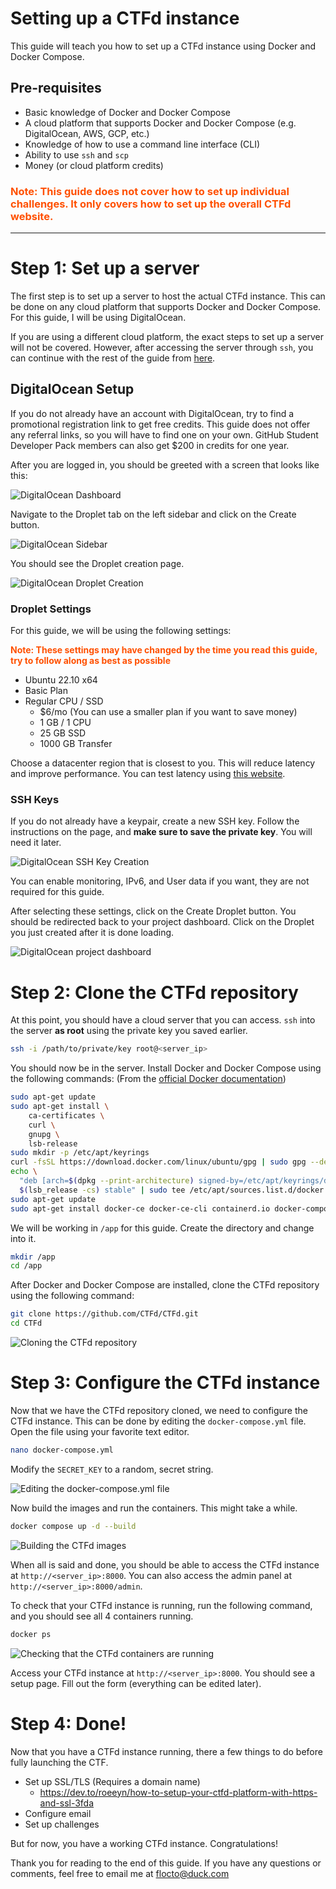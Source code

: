 # Setting up a CTFd instance
This guide will teach you how to set up a CTFd instance using Docker and Docker Compose.

## Pre-requisites
- Basic knowledge of Docker and Docker Compose
- A cloud platform that supports Docker and Docker Compose (e.g. DigitalOcean, AWS, GCP, etc.)
- Knowledge of how to use a command line interface (CLI)
- Ability to use `ssh` and `scp` 
- Money (or cloud platform credits)

### **<span style="color:#ff5000"> Note: This guide does not cover how to set up individual challenges. It only covers how to set up the overall CTFd website.</span>**

---

# Step 1: Set up a server
The first step is to set up a server to host the actual CTFd instance. This can be done on any cloud platform that supports Docker and Docker Compose. For this guide, I will be using DigitalOcean. 

If you are using a different cloud platform, the exact steps to set up a server will not be covered. However, after accessing the server through `ssh`, you can continue with the rest of the guide from [here](#step-2-clone-the-ctfd-repository).

## DigitalOcean Setup
If you do not already have an account with DigitalOcean, try to find a promotional registration link to get free credits. This guide does not offer any referral links, so you will have to find one on your own. GitHub Student Developer Pack members can also get $200 in credits for one year.

After you are logged in, you should be greeted with a screen that looks like this:

![DigitalOcean Dashboard](img/do_homepage.png)

Navigate to the Droplet tab on the left sidebar and click on the Create button.

![DigitalOcean Sidebar](img/do_sidebar.png)

You should see the Droplet creation page.

![DigitalOcean Droplet Creation](img/do_create_droplet.png)

### Droplet Settings
For this guide, we will be using the following settings:

**<span style="color:#ff5000"> Note: These settings may have changed by the time you read this guide, try to follow along as best as possible</span>**
- Ubuntu 22.10 x64
- Basic Plan
- Regular CPU / SSD
  - $6/mo (You can use a smaller plan if you want to save money)
  - 1 GB / 1 CPU
  - 25 GB SSD
  - 1000 GB Transfer
  
Choose a datacenter region that is closest to you. This will reduce latency and improve performance. You can test latency using [this website](https://cloudpingtest.com/digital_ocean).

### SSH Keys
If you do not already have a keypair, create a new SSH key. Follow the instructions on the page, and **make sure to save the private key**. You will need it later.

![DigitalOcean SSH Key Creation](img/do_sshkey.png)

You can enable monitoring, IPv6, and User data if you want, they are not required for this guide.

After selecting these settings, click on the Create Droplet button. You should be redirected back to your project dashboard. Click on the Droplet you just created after it is done loading.

![DigitalOcean project dashboard](img/do_projectpage.png)

# Step 2: Clone the CTFd repository
At this point, you should have a cloud server that you can access. `ssh` into the server **as root** using the private key you saved earlier.

```bash
ssh -i /path/to/private/key root@<server_ip>
```

You should now be in the server. Install Docker and Docker Compose using the following commands: (From the [official Docker documentation](https://docs.docker.com/engine/install/ubuntu/#set-up-the-repository))

```bash
sudo apt-get update
sudo apt-get install \
    ca-certificates \
    curl \
    gnupg \
    lsb-release
sudo mkdir -p /etc/apt/keyrings
curl -fsSL https://download.docker.com/linux/ubuntu/gpg | sudo gpg --dearmor -o /etc/apt/keyrings/docker.gpg
echo \
  "deb [arch=$(dpkg --print-architecture) signed-by=/etc/apt/keyrings/docker.gpg] https://download.docker.com/linux/ubuntu \
  $(lsb_release -cs) stable" | sudo tee /etc/apt/sources.list.d/docker.list > /dev/null
sudo apt-get update
sudo apt-get install docker-ce docker-ce-cli containerd.io docker-compose-plugin
```

We will be working in `/app` for this guide. Create the directory and change into it.

```bash
mkdir /app
cd /app
```

After Docker and Docker Compose are installed, clone the CTFd repository using the following command:

```bash
git clone https://github.com/CTFd/CTFd.git
cd CTFd
```

![Cloning the CTFd repository](img/server_clonectfd.png)

# Step 3: Configure the CTFd instance
Now that we have the CTFd repository cloned, we need to configure the CTFd instance. This can be done by editing the `docker-compose.yml` file. Open the file using your favorite text editor.

```bash
nano docker-compose.yml
```

Modify the `SECRET_KEY` to a random, secret string.

![Editing the docker-compose.yml file](img/ctfd_secretkey.png)

Now build the images and run the containers. This might take a while.

```bash
docker compose up -d --build
```

![Building the CTFd images](img/ctfd_dockerup.png)

When all is said and done, you should be able to access the CTFd instance at `http://<server_ip>:8000`. You can also access the admin panel at `http://<server_ip>:8000/admin`.

To check that your CTFd instance is running, run the following command, and you should see all 4 containers running.

```bash
docker ps
```

![Checking that the CTFd containers are running](img/ctfd_dockerps.png)

Access your CTFd instance at `http://<server_ip>:8000`. You should see a setup page. Fill out the form (everything can be edited later).

# Step 4: Done!
Now that you have a CTFd instance running, there a few things to do before fully launching the CTF.
- Set up SSL/TLS (Requires a domain name)
  - https://dev.to/roeeyn/how-to-setup-your-ctfd-platform-with-https-and-ssl-3fda
- Configure email 
- Set up challenges

But for now, you have a working CTFd instance. Congratulations! 

Thank you for reading to the end of this guide. If you have any questions or comments, feel free to email me at [flocto@duck.com](mailto:flocto@duck.com)


